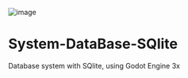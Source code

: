 ![image](https://user-images.githubusercontent.com/91382989/204068262-cbffafd3-f9fa-4804-b183-d32d2b14d652.png)
# System-DataBase-SQlite


Database system with SQlite, using Godot Engine 3x
